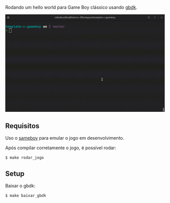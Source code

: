 Rodando um hello world para Game Boy clássico usando
[gbdk](https://github.com/gbdk-2020/gbdk-2020).

<p align="center">
    <a href="https://raw.githubusercontent.com/rafaellcoellho/template-c-gameboy/master/terminal.gif">
		<img alt="rodando no terminal" src="terminal.gif" width="600px">
	</a>
</p>

## Requisitos

Uso o [sameboy](https://sameboy.github.io/) para emular o jogo em desenvolvimento.

Após compilar corretamente o jogo, é possível rodar: 

```bash
$ make rodar_jogo
```

## Setup

Baixar o gbdk:

```bash
$ make baixar_gbdk
```
